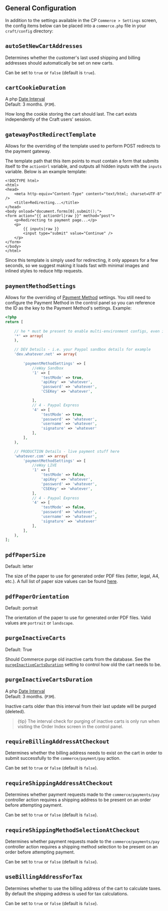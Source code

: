 ## General Configuration

In addition to the settings available in the CP `Commerce > Settings` screen, the config items below can be placed into a `commerce.php` file in your `craft/config` directory:

## `autoSetNewCartAddresses`

Determines whether the customer's last used shipping and billing addresses should automatically be set on new carts.

Can be set to `true` or `false` (default is `true`).

## `cartCookieDuration`

A php [Date Interval](http://php.net/manual/en/class.dateinterval.php)  
Default: 3 months. (`P3M`).

How long the cookie storing the cart should last. The cart exists independently of the Craft users' session.

## `gatewayPostRedirectTemplate`

Allows for the overriding of the template used to perform POST redirects to the payment gateway.

The template path that this item points to must contain a form that submits itself to the `actionUrl` variable, and outputs all hidden inputs with the `inputs` variable. Below is an example template:

```twig
<!DOCTYPE html>
<html>
<head>
	<meta http-equiv="Content-Type" content="text/html; charset=UTF-8" />
	<title>Redirecting...</title>
</head>
<body onload="document.forms[0].submit();">
<form action="{{ actionUrl|raw }}" method="post">
	<p>Redirecting to payment page...</p>
	<p>
		{{ inputs|raw }}
		<input type="submit" value="Continue" />
	</p>
</form>
</body>
</html>
```

Since this template is simply used for redirecting, it only appears for a few seconds, so we suggest making it loads fast with minimal images and inlined styles to reduce http requests.

## `paymentMethodSettings`

Allows for the overriding of [Payment Method]({entry:122:url}) settings. You still need to configure the Payment Method in the control panel so you can reference the ID as the key to the Payment Method's settings. Example:

```php
<?php
return [
    
    // he * must be present to enable multi-environment configs, even if empty
    '*' => array(
    ),

    // DEV Details - i.e. your Paypal sandbox details for example
    'dev.whatever.net' => array(
 
        'paymentMethodSettings' => [
            //eWay Sandbox
            '1' => [
                'testMode' => true,
                'apiKey' => 'whatever',
                'password' => 'whatever',
                'CSEKey' => 'whatever',

            ],           
            // 4 - Paypal Express
            '4' => [
                'testMode' => true,
                'password' => 'whatever',
                'username' => 'whatever',
                'signature' => 'whatever'
            ],
        ],
    ),

    // PRODUCTION Details - live payment stuff here
    'whatever.com' => array(             
        'paymentMethodSettings' => [
            //eWay LIVE
            '1' => [
                'testMode' => false,
                'apiKey' => 'whatever',
                'password' => 'whatever',
                'CSEKey' => 'whatever',
            ],
            // 4 - Paypal Express
            '4' => [
                'testMode' => false,
                'password' => 'whatever',
                'username' => 'whatever',
                'signature' => 'whatever'
            ],            
        ],        
    ),    
];
```

## `pdfPaperSize`

Default: letter

The size of the paper to use for generated order PDF files (letter, legal, A4, etc.).  A full list of paper size values can be found [here](https://github.com/dompdf/dompdf/blob/master/src/Adapter/CPDF.php#L45).

## `pdfPaperOrientation`

Default: portrait

The orientation of the paper to use for generated order PDF files. Valid values are `portrait` or `landscape`.

## `purgeInactiveCarts`

Default: True

Should Commerce purge old inactive carts from the database. See the [`purgeInactiveCartsDuration`](#purgeInactiveCartsDuration) setting to control how old the cart needs to be.

## `purgeInactiveCartsDuration`

A php [Date Interval](http://php.net/manual/en/class.dateinterval.php)  
Default: 3 months. (`P3M`).

Inactive carts older than this interval from their last update will be purged (deleted).

> {tip} The interval check for purging of inactive carts is only run when visiting the Order Index screen in the control panel.

## `requireBillingAddressAtCheckout`

Determines whether the billing address needs to exist on the cart in order to submit successfully to the `commerce/payment/pay` action.

Can be set to `true` or `false` (default is `false`).

## `requireShippingAddressAtCheckout`

Determines whether payment requests made to the `commerce/payments/pay` controller action requires a shipping address to be present on an order before attempting payment.

Can be set to `true` or `false` (default is `false`).

## `requireShippingMethodSelectionAtCheckout`

Determines whether payment requests made to the `commerce/payments/pay` controller action requires a shipping method selection to be present on an order before attempting payment.

Can be set to `true` or `false` (default is `false`).

## `useBillingAddressForTax`

Determines whether to use the billing address of the cart to calculate taxes. By default the shipping address is used for tax calculations.

Can be set to `true` or `false` (default is `false`).

